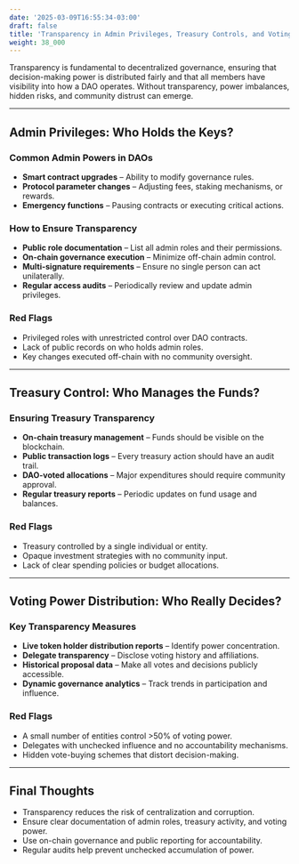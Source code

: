 ```yaml
---
date: '2025-03-09T16:55:34-03:00'
draft: false
title: 'Transparency in Admin Privileges, Treasury Controls, and Voting Power Distribution'
weight: 38_000
---
```


Transparency is fundamental to decentralized governance, ensuring that decision-making power is distributed fairly and that all members have visibility into how a DAO operates. Without transparency, power imbalances, hidden risks, and community distrust can emerge.  

---

## **Admin Privileges: Who Holds the Keys?**  

### **Common Admin Powers in DAOs**  
- **Smart contract upgrades** – Ability to modify governance rules.  
- **Protocol parameter changes** – Adjusting fees, staking mechanisms, or rewards.  
- **Emergency functions** – Pausing contracts or executing critical actions.  

### **How to Ensure Transparency**  
- **Public role documentation** – List all admin roles and their permissions.  
- **On-chain governance execution** – Minimize off-chain admin control.  
- **Multi-signature requirements** – Ensure no single person can act unilaterally.  
- **Regular access audits** – Periodically review and update admin privileges.  

### **Red Flags**  
- Privileged roles with unrestricted control over DAO contracts.  
- Lack of public records on who holds admin roles.  
- Key changes executed off-chain with no community oversight.  

---

## **Treasury Control: Who Manages the Funds?**  

### **Ensuring Treasury Transparency**  
- **On-chain treasury management** – Funds should be visible on the blockchain.  
- **Public transaction logs** – Every treasury action should have an audit trail.  
- **DAO-voted allocations** – Major expenditures should require community approval.  
- **Regular treasury reports** – Periodic updates on fund usage and balances.  

### **Red Flags**  
- Treasury controlled by a single individual or entity.  
- Opaque investment strategies with no community input.  
- Lack of clear spending policies or budget allocations.  

---

## **Voting Power Distribution: Who Really Decides?**  

### **Key Transparency Measures**  
- **Live token holder distribution reports** – Identify power concentration.  
- **Delegate transparency** – Disclose voting history and affiliations.  
- **Historical proposal data** – Make all votes and decisions publicly accessible.  
- **Dynamic governance analytics** – Track trends in participation and influence.  

### **Red Flags**  
- A small number of entities control >50% of voting power.  
- Delegates with unchecked influence and no accountability mechanisms.  
- Hidden vote-buying schemes that distort decision-making.  

---

## **Final Thoughts**  
- Transparency reduces the risk of centralization and corruption.  
- Ensure clear documentation of admin roles, treasury activity, and voting power.  
- Use on-chain governance and public reporting for accountability.  
- Regular audits help prevent unchecked accumulation of power.  

